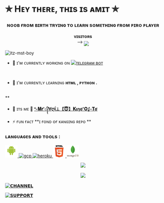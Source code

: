 

<h1>✯ Hᴇʏ ᴛʜᴇʀᴇ, ᴛʜɪs ɪs ᴀᴍɪᴛ ✯ </h1>
<h3 align="center">ɴᴏᴏʙ ғʀᴏᴍ  ʙɪʀᴛʜ ᴛʀʏɪɴɢ ᴛᴏ ʟᴇᴀʀɴ sᴏᴍᴇᴛʜɪɴɢ ғʀᴏᴍ ᴘɪʀᴏ ᴘʟᴀʏᴇʀ</h3>
<p align="center">
    <b>ᴠɪsɪᴛᴏʀs</b><br>
 -->    <img align="middle" src="https://profile-counter.glitch.me/royalboycoder/count.svg" />
</p>

<p align="left"> <img src="https://komarev.com/ghpvc/?username=royalboycoder&label=ᴘʀᴏғɪʟᴇ%20ᴠɪᴇᴡs&color=0e75b6&style=flat" alt="itz-mst-boy" /> </p>


- 🔭 ɪ'ᴍ ᴄᴜʀʀᴇɴᴛʟʏ ᴡᴏʀᴋɪɴɢ ᴏɴ [![ᴛᴇʟᴇɢʀᴀᴍ ʙᴏᴛ](https://img.shields.io/badge/telegram-1b77FF.svg?style=for-the-badge&logo=ᴛᴇʟᴇɢʀᴀᴍʙᴏᴛʟɪsᴛs)](https://t.me/moi_bot_lists/4) 
<br>

- 🌱 ɪ'ᴍ ᴄᴜʀʀᴇɴᴛʟʏ  ʟᴇᴀʀɴɪɴɢ  **ʜᴛᴍʟ , ᴘʏᴛʜᴏɴ .**

<br>**
- 🥀 ɪᴛs ᴍᴇ 🤑 **[❛-𝐌𝐫'᭄∀ღḯ⊥【😇】𝐊ɩŋʛ'𝐎ʆ-𝐓ʛ](https://t.me/royal_boy_coder)**

- ⚡ ғᴜɴ  ғᴀᴄᴛ  **ɪ ғᴏɴᴅ ᴏғ ᴋᴀɴɢɪɴɢ ʀᴇᴘᴏ **

<h3 align="left">ʟᴀɴɢᴜᴀɢᴇs   ᴀɴᴅ ᴛᴏᴏʟs :</h3>
<p align="left"> <a href="https://developer.android.com" target="_blank" rel="noreferrer"> <img src="https://raw.githubusercontent.com/devicons/devicon/master/icons/android/android-original-wordmark.svg" alt="android" width="40" height="40"/> </a> <a href="https://cloud.google.com" target="_blank" rel="noreferrer"> <img src="https://www.vectorlogo.zone/logos/google_cloud/google_cloud-icon.svg" alt="gcp" width="40" height="40"/> </a> <a href="https://heroku.com" target="_blank" rel="noreferrer"> <img src="https://www.vectorlogo.zone/logos/heroku/heroku-icon.svg" alt="heroku" width="40" height="40"/> </a> <a href="https://www.w3.org/html/" target="_blank" rel="noreferrer"> <img src="https://raw.githubusercontent.com/devicons/devicon/master/icons/html5/html5-original-wordmark.svg" alt="html5" width="40" height="40"/> </a> <a href="https://www.mongodb.com/" target="_blank" rel="noreferrer"> <img src="https://raw.githubusercontent.com/devicons/devicon/master/icons/mongodb/mongodb-original-wordmark.svg" alt="mongodb" width="40" height="40"/> </a> </p>
<p align="center"><a href="https://github.com/royalboycoder"><img src="https://github-readme-stats.vercel.app/api?username=royalboycoder&show_icons=true&theme=radical"></a></p>
<p align="center"><a href="https://github.com/royalboycoder"><img src="https://github-readme-stats.vercel.app/api/top-langs/?username=royalboycoder&theme=radical&layout=compact"></a></p>


 [![𝗖𝗛𝗔𝗡𝗡𝗘𝗟](https://img.shields.io/badge/Channel-1b77FF.svg?style=for-the-badge&logo=telegram)](https://t.me/royalkifeelings12) 

[![𝗦𝗨𝗣𝗣𝗢𝗥𝗧](https://img.shields.io/badge/Support-1b77FF.svg?style=for-the-badge&logo=telegram)](https://t.me/royalkifeelings)


